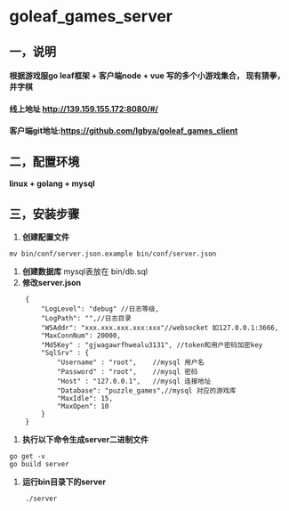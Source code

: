 # goleaf_games_server

## 一，说明
#### 根据游戏服go leaf框架 + 客户端node + vue 写的多个小游戏集合， 现有猜拳，井字棋
#### 线上地址 http://139.159.155.172:8080/#/
#### 客户端git地址:https://github.com/lgbya/goleaf_games_client

## 二，配置环境
**linux + golang + mysql**

## 三，安装步骤

1. **创建配置文件**
```
mv bin/conf/server.json.example bin/conf/server.json
```
1. **创建数据库**
	mysql表放在 bin/db.sql
1. **修改server.json**
```
	{
		"LogLevel": "debug" //日志等级,
		"LogPath": "",//日志目录
		"WSAddr": "xxx.xxx.xxx.xxx:xxx"//websocket 如127.0.0.1:3666,
		"MaxConnNum": 20000,
		"Md5Key" : "gjwagawrfhwealu3131", //token和用户密码加密key
		"SqlSrv" : {
			"Username" : "root",    //mysql 用户名
			"Password" : "root",    //mysql 密码
			"Host" : "127.0.0.1",   //mysql 连接地址
			"Database": "puzzle_games",//mysql 对应的游戏库
			"MaxIdle": 15,        
			"MaxOpen": 10
		}
	}
```
1. **执行以下命令生成server二进制文件**
```
go get -v 
go build server
```
1. **运行bin目录下的server**
```
	./server
```





